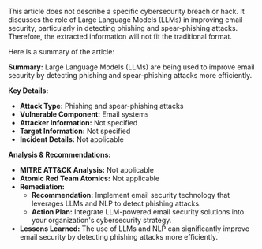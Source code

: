 This article does not describe a specific cybersecurity breach or hack. It discusses the role of Large Language Models (LLMs) in improving email security, particularly in detecting phishing and spear-phishing attacks. Therefore, the extracted information will not fit the traditional format.

Here is a summary of the article:

**Summary:** Large Language Models (LLMs) are being used to improve email security by detecting phishing and spear-phishing attacks more efficiently.

**Key Details:**

* **Attack Type:** Phishing and spear-phishing attacks
* **Vulnerable Component:** Email systems
* **Attacker Information:** Not specified
* **Target Information:** Not specified
* **Incident Details:** Not applicable

**Analysis & Recommendations:**

* **MITRE ATT&CK Analysis:** Not applicable
* **Atomic Red Team Atomics:** Not applicable
* **Remediation:**
	+ **Recommendation:** Implement email security technology that leverages LLMs and NLP to detect phishing attacks.
	+ **Action Plan:** Integrate LLM-powered email security solutions into your organization's cybersecurity strategy.
* **Lessons Learned:** The use of LLMs and NLP can significantly improve email security by detecting phishing attacks more efficiently.

